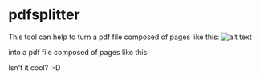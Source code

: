 # pdfsplitter

This tool can help to turn a pdf file composed of pages like this:
![alt text](https://stackoverflow.com/)

into a pdf file composed of pages like this:

Isn't it cool? :-D
